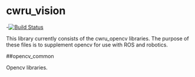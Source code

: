 # cwru_vision
-[![Build Status](https://travis-ci.org/cwru-robotics/cwru_vision.svg?branch=master)](https://travis-ci.org/cwru-robotics/cwru_vision)

This library currently consists of the cwru_opencv libraries. The purpose of these files is to supplement opencv for use with ROS and robotics.

##opencv_common

Opencv libraries.




